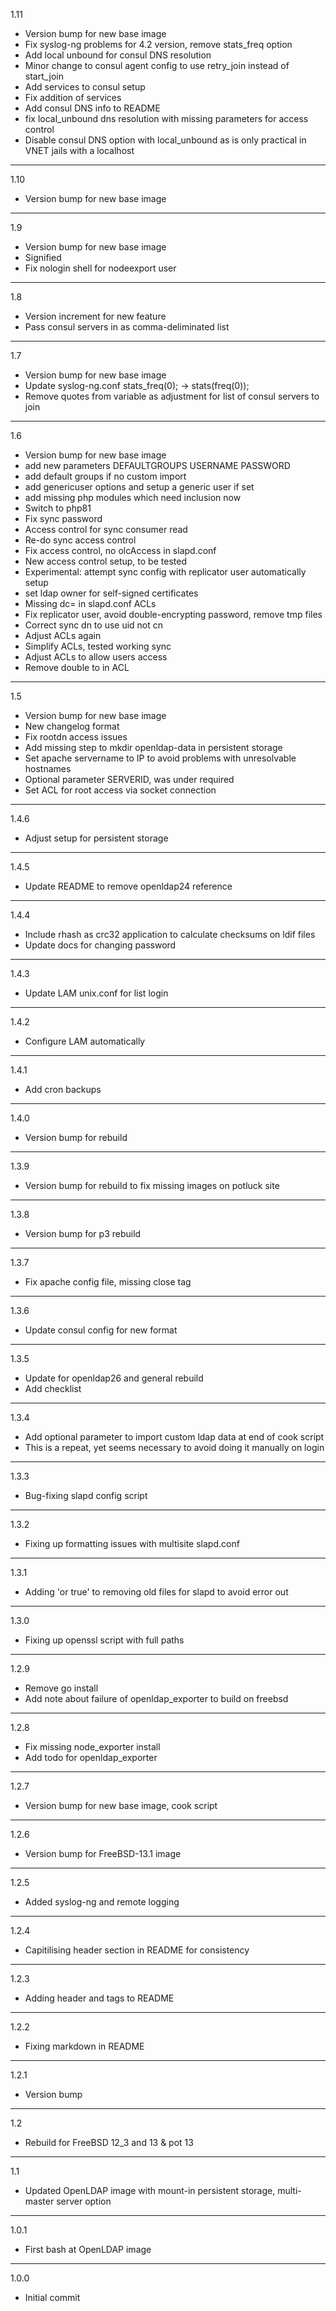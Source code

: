 1.11

* Version bump for new base image
* Fix syslog-ng problems for 4.2 version, remove stats_freq option
* Add local unbound for consul DNS resolution
* Minor change to consul agent config to use retry_join instead of start_join
* Add services to consul setup
* Fix addition of services
* Add consul DNS info to README
* fix local_unbound dns resolution with missing parameters for access control
* Disable consul DNS option with local_unbound as is only practical in VNET jails with a localhost

---

1.10

* Version bump for new base image

---

1.9

* Version bump for new base image
* Signified
* Fix nologin shell for nodeexport user

---

1.8

* Version increment for new feature
* Pass consul servers in as comma-deliminated list

---

1.7

* Version bump for new base image
* Update syslog-ng.conf stats_freq(0); -> stats(freq(0));
* Remove quotes from variable as adjustment for list of consul servers to join

---

1.6

* Version bump for new base image
* add new parameters DEFAULTGROUPS USERNAME PASSWORD
* add default groups if no custom import
* add genericuser options and setup a generic user if set
* add missing php modules which need inclusion now
* Switch to php81 
* Fix sync password
* Access control for sync consumer read
* Re-do sync access control
* Fix access control, no olcAccess in slapd.conf
* New access control setup, to be tested
* Experimental: attempt sync config with replicator user automatically setup
* set ldap owner for self-signed certificates
* Missing dc= in slapd.conf ACLs
* Fix replicator user, avoid double-encrypting password, remove tmp files
* Correct sync dn to use uid not cn
* Adjust ACLs again
* Simplify ACLs, tested working sync
* Adjust ACLs to allow users access
* Remove double to in ACL

---

1.5

* Version bump for new base image
* New changelog format
* Fix rootdn access issues
* Add missing step to mkdir openldap-data in persistent storage
* Set apache servername to IP to avoid problems with unresolvable hostnames
* Optional parameter SERVERID, was under required
* Set ACL for root access via socket connection

---

1.4.6

* Adjust setup for persistent storage

---

1.4.5

* Update README to remove openldap24 reference

---

1.4.4

* Include rhash as crc32 application to calculate checksums on ldif files
* Update docs for changing password

---

1.4.3

* Update LAM unix.conf for list login

---

1.4.2

* Configure LAM automatically

---

1.4.1

* Add cron backups

---

1.4.0

* Version bump for rebuild

---

1.3.9

* Version bump for rebuild to fix missing images on potluck site

---

1.3.8

* Version bump for p3 rebuild

---

1.3.7

* Fix apache config file, missing close tag

---

1.3.6

* Update consul config for new format

---

1.3.5

* Update for openldap26 and general rebuild
* Add checklist

---

1.3.4

* Add optional parameter to import custom ldap data at end of cook script
* This is a repeat, yet seems necessary to avoid doing it manually on login

---

1.3.3

* Bug-fixing slapd config script

---

1.3.2

* Fixing up formatting issues with multisite slapd.conf

---

1.3.1

* Adding 'or true' to removing old files for slapd to avoid error out

---

1.3.0

* Fixing up openssl script with full paths

---

1.2.9

* Remove go install
* Add note about failure of openldap_exporter to build on freebsd

---

1.2.8

* Fix missing node_exporter install
* Add todo for openldap_exporter

---

1.2.7

* Version bump for new base image, cook script

---

1.2.6

* Version bump for FreeBSD-13.1 image

---

1.2.5

* Added syslog-ng and remote logging

---

1.2.4

* Capitilising header section in README for consistency

---

1.2.3

* Adding header and tags to README

---

1.2.2

* Fixing markdown in README

---

1.2.1

* Version bump

---

1.2

* Rebuild for FreeBSD 12_3 and 13 & pot 13

---

1.1

* Updated OpenLDAP image with mount-in persistent storage, multi-master server option

---

1.0.1

* First bash at OpenLDAP image

---

1.0.0

* Initial commit
